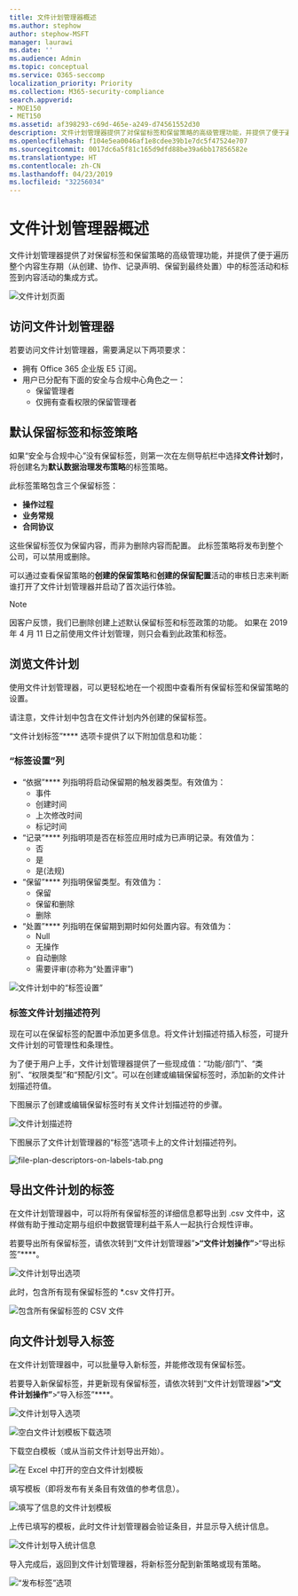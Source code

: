 ```yaml
---
title: 文件计划管理器概述
ms.author: stephow
author: stephow-MSFT
manager: laurawi
ms.date: ''
ms.audience: Admin
ms.topic: conceptual
ms.service: O365-seccomp
localization_priority: Priority
ms.collection: M365-security-compliance
search.appverid:
- MOE150
- MET150
ms.assetid: af398293-c69d-465e-a249-d74561552d30
description: 文件计划管理器提供了对保留标签和保留策略的高级管理功能，并提供了便于遍历整个内容生存期（从创建、协作、记录声明、保留到最终处置）中的标签活动和标签到内容活动的集成方式。
ms.openlocfilehash: f104e5ea0046af1e8cdee39b1e7dc5f47524e707
ms.sourcegitcommit: 0017dc6a5f81c165d9dfd88be39a6bb17856582e
ms.translationtype: HT
ms.contentlocale: zh-CN
ms.lasthandoff: 04/23/2019
ms.locfileid: "32256034"
---
```

# <a name="overview-of-file-plan-manager"></a>文件计划管理器概述

文件计划管理器提供了对保留标签和保留策略的高级管理功能，并提供了便于遍历整个内容生存期（从创建、协作、记录声明、保留到最终处置）中的标签活动和标签到内容活动的集成方式。

![文件计划页面](media/file-plan-page.png)

## <a name="accessing-file-plan-manager"></a>访问文件计划管理器

若要访问文件计划管理器，需要满足以下两项要求：
- 拥有 Office 365 企业版 E5 订阅。
- 用户已分配有下面的安全与合规中心角色之一：
    - 保留管理者
    - 仅拥有查看权限的保留管理者

## <a name="default-retention-labels-and-label-policy"></a>默认保留标签和标签策略

如果“安全与合规中心”没有保留标签，则第一次在左侧导航栏中选择**文件计划**时，将创建名为**默认数据治理发布策略**的标签策略。 

此标签策略包含三个保留标签：

- **操作过程**
- **业务常规**
- **合同协议**

这些保留标签仅为保留内容，而非为删除内容而配置。 此标签策略将发布到整个公司，可以禁用或删除。 

可以通过查看保留策略的**创建的保留策略**和**创建的保留配置**活动的审核日志来判断谁打开了文件计划管理器并启动了首次运行体验。

> [!NOTE]
> 因客户反馈，我们已删除创建上述默认保留标签和标签政策的功能。 如果在 2019 年 4 月 11 日之前使用文件计划管理，则只会看到此政策和标签。

## <a name="navigating-your-file-plan"></a>浏览文件计划

使用文件计划管理器，可以更轻松地在一个视图中查看所有保留标签和保留策略的设置。

请注意，文件计划中包含在文件计划内外创建的保留标签。

“文件计划标签”**** 选项卡提供了以下附加信息和功能：

### <a name="label-settings-columns"></a>“标签设置”列

- “依据”**** 列指明将启动保留期的触发器类型。有效值为：
    - 事件
    - 创建时间
    - 上次修改时间
    - 标记时间
- “记录”**** 列指明项是否在标签应用时成为已声明记录。有效值为：
    - 否
    - 是
    - 是(法规)
- “保留”**** 列指明保留类型。有效值为：
    - 保留
    - 保留和删除
    - 删除
- “处置”**** 列指明在保留期到期时如何处置内容。有效值为：
    - Null
    - 无操作
    - 自动删除
    - 需要评审(亦称为“处置评审”)

![文件计划中的“标签设置”](media/file-plan-label-columns.png)

### <a name="label-file-plan-descriptors-columns"></a>标签文件计划描述符列

现在可以在保留标签的配置中添加更多信息。将文件计划描述符插入标签，可提升文件计划的可管理性和条理性。

为了便于用户上手，文件计划管理器提供了一些现成值：“功能/部门”、“类别”、“权限类型”和“预配/引文”。可以在创建或编辑保留标签时，添加新的文件计划描述符值。

下图展示了创建或编辑保留标签时有关文件计划描述符的步骤。

![文件计划描述符](media/file-plan-descriptors.png)

下图展示了文件计划管理器的“标签”选项卡上的文件计划描述符列。

![file-plan-descriptors-on-labels-tab.png](media/file-plan-descriptors-on-labels-tab.png)

## <a name="export-labels-out-of-your-file-plan"></a>导出文件计划的标签

在文件计划管理器中，可以将所有保留标签的详细信息都导出到 .csv 文件中，这样做有助于推动定期与组织中数据管理利益干系人一起执行合规性评审。

若要导出所有保留标签，请依次转到“文件计划管理器”****\>“文件计划操作”****\>“导出标签”****。

![文件计划导出选项](media/file-plan-export-labels-option.png)

此时，包含所有现有保留标签的 *.csv 文件打开。

![包含所有保留标签的 CSV 文件](media/file-plan-csv-file.png)

## <a name="import-labels-into-your-file-plan"></a>向文件计划导入标签

在文件计划管理器中，可以批量导入新标签，并能修改现有保留标签。

若要导入新保留标签，并更新现有保留标签，请依次转到“文件计划管理器”****\>“文件计划操作”****\>“导入标签”****。

![文件计划导入选项](media/file-plan-import-labels-option.png)

![空白文件计划模板下载选项](media/file-plan-blank-template-option.png)

下载空白模板（或从当前文件计划导出开始）。

![在 Excel 中打开的空白文件计划模板](media/file-plan-blank-template.png)

填写模板（即将发布有关条目有效值的参考信息）。

![填写了信息的文件计划模板](media/file-plan-filled-out-template.png)

上传已填写的模板，此时文件计划管理器会验证条目，并显示导入统计信息。

![文件计划导入统计信息](media/file-plan-import-statistics.png)

导入完成后，返回到文件计划管理器，将新标签分配到新策略或现有策略。

![“发布标签”选项](media/file-plan-publish-labels-option.png)

